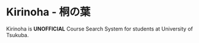 # Kirinoha - 桐の葉

Kirinoha is __UNOFFICIAL__ Course Search System for students at University of Tsukuba.
